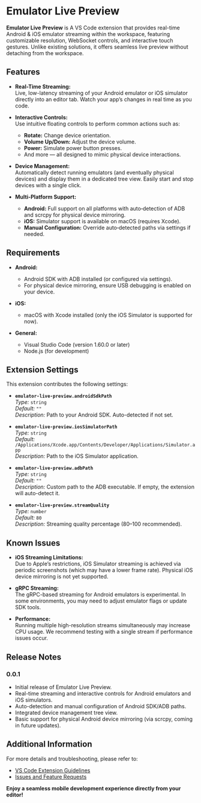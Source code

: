 # Emulator Live Preview

**Emulator Live Preview** is A VS Code extension that provides real-time Android & iOS emulator streaming within the workspace, featuring customizable resolution, WebSocket controls, and interactive touch gestures. Unlike existing solutions, it offers seamless live preview without detaching from the workspace.

## Features

- **Real-Time Streaming:**  
  Live, low-latency streaming of your Android emulator or iOS simulator directly into an editor tab. Watch your app’s changes in real time as you code.

- **Interactive Controls:**  
  Use intuitive floating controls to perform common actions such as:

  - **Rotate:** Change device orientation.
  - **Volume Up/Down:** Adjust the device volume.
  - **Power:** Simulate power button presses.
  - And more — all designed to mimic physical device interactions.

- **Device Management:**  
  Automatically detect running emulators (and eventually physical devices) and display them in a dedicated tree view. Easily start and stop devices with a single click.

- **Multi-Platform Support:**
  - **Android:** Full support on all platforms with auto‑detection of ADB and scrcpy for physical device mirroring.
  - **iOS:** Simulator support is available on macOS (requires Xcode).
  - **Manual Configuration:** Override auto‑detected paths via settings if needed.

## Requirements

- **Android:**

  - Android SDK with ADB installed (or configured via settings).
  - For physical device mirroring, ensure USB debugging is enabled on your device.

- **iOS:**

  - macOS with Xcode installed (only the iOS Simulator is supported for now).

- **General:**
  - Visual Studio Code (version 1.60.0 or later)
  - Node.js (for development)

## Extension Settings

This extension contributes the following settings:

- **`emulator-live-preview.androidSdkPath`**  
  _Type:_ `string`  
  _Default:_ `""`  
  _Description:_ Path to your Android SDK. Auto-detected if not set.

- **`emulator-live-preview.iosSimulatorPath`**  
  _Type:_ `string`  
  _Default:_ `/Applications/Xcode.app/Contents/Developer/Applications/Simulator.app`  
  _Description:_ Path to the iOS Simulator application.

- **`emulator-live-preview.adbPath`**  
  _Type:_ `string`  
  _Default:_ `""`  
  _Description:_ Custom path to the ADB executable. If empty, the extension will auto-detect it.

- **`emulator-live-preview.streamQuality`**  
  _Type:_ `number`  
  _Default:_ `80`  
  _Description:_ Streaming quality percentage (80–100 recommended).

## Known Issues

- **iOS Streaming Limitations:**  
  Due to Apple’s restrictions, iOS Simulator streaming is achieved via periodic screenshots (which may have a lower frame rate). Physical iOS device mirroring is not yet supported.

- **gRPC Streaming:**  
  The gRPC-based streaming for Android emulators is experimental. In some environments, you may need to adjust emulator flags or update SDK tools.

- **Performance:**  
  Running multiple high-resolution streams simultaneously may increase CPU usage. We recommend testing with a single stream if performance issues occur.

## Release Notes

### 0.0.1

- Initial release of Emulator Live Preview.
- Real-time streaming and interactive controls for Android emulators and iOS simulators.
- Auto-detection and manual configuration of Android SDK/ADB paths.
- Integrated device management tree view.
- Basic support for physical Android device mirroring (via scrcpy, coming in future updates).

## Additional Information

For more details and troubleshooting, please refer to:

- [VS Code Extension Guidelines](https://code.visualstudio.com/api/references/extension-guidelines)
- [Issues and Feature Requests](https://github.com/mimshak/emulator-live-preview/issues)

**Enjoy a seamless mobile development experience directly from your editor!**
